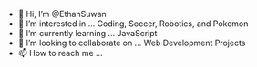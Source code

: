 - 👋 Hi, I’m @EthanSuwan
- 👀 I’m interested in ... Coding, Soccer, Robotics, and Pokemon
- 🌱 I’m currently learning ... JavaScript
- 💞️ I’m looking to collaborate on ... Web Development Projects
- 📫 How to reach me ...

<!---
EthanSuwan/EthanSuwan is a ✨ special ✨ repository because its `README.md` (this file) appears on your GitHub profile.
You can click the Preview link to take a look at your changes.
--->
